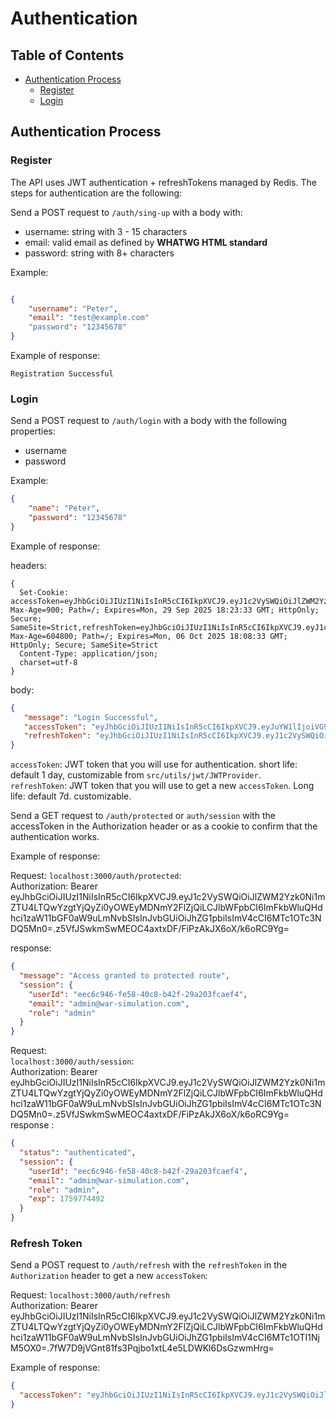 # Authentication

## Table of Contents

- [Authentication Process](#authentication-process)
  - [Register](#register)
  - [Login](#login)

    
## Authentication Process

### Register

The API uses JWT authentication + refreshTokens managed by Redis. The steps for authentication are the following:

Send a POST request to `/auth/sing-up` with a body with:
- username: string with 3 - 15 characters
- email: valid email as defined by **WHATWG HTML standard**
- password: string with 8+ characters


Example:
```json

{
    "username": "Peter",
    "email": "test@example.com"
    "password": "12345678"
}

```

Example of response:
```
Registration Successful
```

### Login

Send a POST request to `/auth/login` with a body with the following properties:
- username
- password

Example:
```json
{
    "name": "Peter",
    "password": "12345678"
}
```

Example of response:

headers: 
```
{
  Set-Cookie: accessToken=eyJhbGciOiJIUzI1NiIsInR5cCI6IkpXVCJ9.eyJ1c2VySWQiOiJlZWM2Yzk0Ni1mZTU4LTQwYzgtYjQyZi0yOWEyMDNmY2FlZjQiLCJlbWFpbCI6ImFkbWluQHdhci1zaW11bGF0aW9uLmNvbSIsInJvbGUiOiJhZG1pbiIsImV4cCI6MTc1OTc3NDExM30%3D.wxDU7POfuGo3BsDMdoHIJ4Va0acqiZ20pO%2FKBS2ky9w%3D; Max-Age=900; Path=/; Expires=Mon, 29 Sep 2025 18:23:33 GMT; HttpOnly; Secure; SameSite=Strict,refreshToken=eyJhbGciOiJIUzI1NiIsInR5cCI6IkpXVCJ9.eyJ1c2VySWQiOiJlZWM2Yzk0Ni1mZTU4LTQwYzgtYjQyZi0yOWEyMDNmY2FlZjQiLCJlbWFpbCI6ImFkbWluQHdhci1zaW11bGF0aW9uLmNvbSIsInJvbGUiOiJhZG1pbiIsImV4cCI6MTc1OTI1NTcxM30%3D.cKaUy%2BGPSfEJ8tN57YXsxGyjsJF6s3fyp61zm9GsoSk%3D; Max-Age=604800; Path=/; Expires=Mon, 06 Oct 2025 18:08:33 GMT; HttpOnly; Secure; SameSite=Strict
  Content-Type: application/json;
  charset=utf-8
}
```
body:
```json
{
   "message": "Login Successful",
   "accessToken": "eyJhbGciOiJIUzI1NiIsInR5cCI6IkpXVCJ9.eyJuYW1lIjoiVG9tYXMiLCJwYXNzd29yZCI6IlRlc3QxMjMifQ.W5-8IUmeh0a7WfnXA2hBhxRiWah5eKUppo3bRSWazfU",
   "refreshToken": "eyJhbGciOiJIUzI1NiIsInR5cCI6IkpXVCJ9.eyJ1c2VySWQiOiIwZDhkNDhhMi0xM2ExLTRkOWMtYmQyZi02OWYxYzFhMjhjZDkiLCJlbWFpbCI6ImFkbWluQHdhci1zaW11bGF0aW9uLmNvbSIsInJvbGUiOiJhZG1pbiIsImV4cCI6MTc1OTI0MzY5N30=.VVweKxtwjZuQ8tA+483DpTkiffNzy3UIR/klxt0Cq/A="    
}
```

`accessToken`: JWT token that you will use for authentication. short life: default 1 day, customizable from `src/utils/jwt/JWTProvider`.  
`refreshToken`: JWT token that you will use to get a new `accessToken`. Long life: default 7d. customizable.

Send a GET request to `/auth/protected` or `auth/session` with the accessToken in the Authorization header or as a cookie to confirm that the authentication works.

Example of response:

Request:
`localhost:3000/auth/protected`:  
Authorization: Bearer eyJhbGciOiJIUzI1NiIsInR5cCI6IkpXVCJ9.eyJ1c2VySWQiOiJlZWM2Yzk0Ni1mZTU4LTQwYzgtYjQyZi0yOWEyMDNmY2FlZjQiLCJlbWFpbCI6ImFkbWluQHdhci1zaW11bGF0aW9uLmNvbSIsInJvbGUiOiJhZG1pbiIsImV4cCI6MTc1OTc3NDQ5Mn0=.z5VfJSwkmSwMEOC4axtxDF/FiPzAkJX6oX/k6oRC9Yg=

response:  
```json
{
  "message": "Access granted to protected route",
  "session": {
    "userId": "eec6c946-fe58-40c8-b42f-29a203fcaef4",
    "email": "admin@war-simulation.com",
    "role": "admin"
  }
}
```

Request:  
`localhost:3000/auth/session`:  
Authorization: Bearer eyJhbGciOiJIUzI1NiIsInR5cCI6IkpXVCJ9.eyJ1c2VySWQiOiJlZWM2Yzk0Ni1mZTU4LTQwYzgtYjQyZi0yOWEyMDNmY2FlZjQiLCJlbWFpbCI6ImFkbWluQHdhci1zaW11bGF0aW9uLmNvbSIsInJvbGUiOiJhZG1pbiIsImV4cCI6MTc1OTc3NDQ5Mn0=.z5VfJSwkmSwMEOC4axtxDF/FiPzAkJX6oX/k6oRC9Yg=
response :  
```json
{
  "status": "authenticated",
  "session": {
    "userId": "eec6c946-fe58-40c8-b42f-29a203fcaef4",
    "email": "admin@war-simulation.com",
    "role": "admin",
    "exp": 1759774492
  }
}
```
### Refresh Token

Send a POST request to `/auth/refresh` with the `refreshToken` in the `Authorization` header to get a new `accessToken`:

Request:
`localhost:3000/auth/refresh`  
Authorization: Bearer eyJhbGciOiJIUzI1NiIsInR5cCI6IkpXVCJ9.eyJ1c2VySWQiOiJlZWM2Yzk0Ni1mZTU4LTQwYzgtYjQyZi0yOWEyMDNmY2FlZjQiLCJlbWFpbCI6ImFkbWluQHdhci1zaW11bGF0aW9uLmNvbSIsInJvbGUiOiJhZG1pbiIsImV4cCI6MTc1OTI1NjM5OX0=.7fW7D9jVGnt81fs3Pqjbo1xtL4e5LDWKl6DsGzwmHrg=

Example of response:
```json
{
  "accessToken": "eyJhbGciOiJIUzI1NiIsInR5cCI6IkpXVCJ9.eyJ1c2VySWQiOiJlZWM2Yzk0Ni1mZTU4LTQwYzgtYjQyZi0yOWEyMDNmY2FlZjQiLCJlbWFpbCI6ImFkbWluQHdhci1zaW11bGF0aW9uLmNvbSIsImV4cCI6MTc1OTc3NDgyMn0=.35V2B1k4qxeVWVqweM9h9c8vNi1IGnTpLe8EZ7l6Mbc="
}
```
